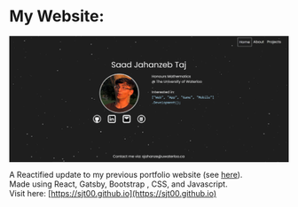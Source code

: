 # My Website:
<p align="center"><img align="center" src="./Preview.PNG" title="Preview" alt="Preview" /></p>

A Reactified update to my previous portfolio website (see [here](https://sjt00.github.io/PrevSite/)).<br/>
Made using React, Gatsby, Bootstrap , CSS, and Javascript.<br/>
Visit here: [https://sjt00.github.io](https://sjt00.github.io)
